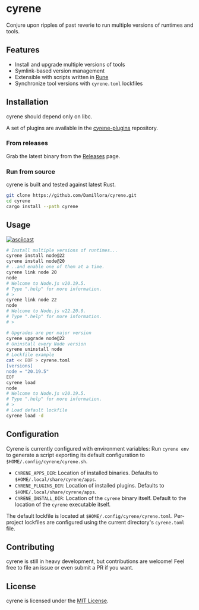 # cyrene

Conjure upon ripples of past reverie to run multiple versions of runtimes and tools.

## Features

* Install and upgrade multiple versions of tools
* Symlink-based version management
* Extensible with scripts written in [Rune](https://rune-rs.github.io/)
* Synchronize tool versions with `cyrene.toml` lockfiles

## Installation

cyrene should depend only on libc.

A set of plugins are available in the [cyrene-plugins](https://github.com/Damillora/cyrene-plugins) repository.

### From releases

Grab the latest binary from the [Releases](https://github.com/Damillora/cyrene/releases) page.

### Run from source

cyrene is built and tested against latest Rust.

```sh
git clone https://github.com/Damillora/cyrene.git
cd cyrene
cargo install --path cyrene
```

## Usage

[![asciicast](https://asciinema.org/a/2R58mjpKZ40Upx2KdiHdZ1fmx.svg)](https://asciinema.org/a/2R58mjpKZ40Upx2KdiHdZ1fmx)

```sh
# Install multiple versions of runtimes...
cyrene install node@22
cyrene install node@20
# ..and enable one of them at a time.
cyrene link node 20
node
# Welcome to Node.js v20.19.5.
# Type ".help" for more information.
# >
cyrene link node 22
node
# Welcome to Node.js v22.20.0.
# Type ".help" for more information.
# >

# Upgrades are per major version
cyrene upgrade node@22
# Uninstall every Node version
cyrene uninstall node
# Lockfile example
cat << EOF > cyrene.toml
[versions]
node = "20.19.5"
EOF
cyrene load
node
# Welcome to Node.js v20.19.5.
# Type ".help" for more information.
# >
# Load default lockfile
cyrene load -d
```


## Configuration

Cyrene is currently configured with environment variables:
Run `cyrene env` to generate a script exporting its default configuration to `$HOME/.config/cyrene/cyrene.sh`.

* `CYRENE_APPS_DIR`: Location of installed binaries. Defaults to `$HOME/.local/share/cyrene/apps`.
* `CYRENE_PLUGINS_DIR`: Location of installed plugins. Defaults to `$HOME/.local/share/cyrene/apps`.
* `CYRENE_INSTALL_DIR`: Location of the `cyrene` binary itself. Default to the location of the `cyrene` executable itself.

The default lockfile is located at `$HOME/.config/cyrene/cyrene.toml`. Per-project lockfiles are configured using the current directory's `cyrene.toml` file.

## Contributing

cyrene is still in heavy development, but contributions are welcome! Feel free to file an issue or even submit a PR if you want.

## License

cyrene is licensed under the [MIT License](LICENSE).
